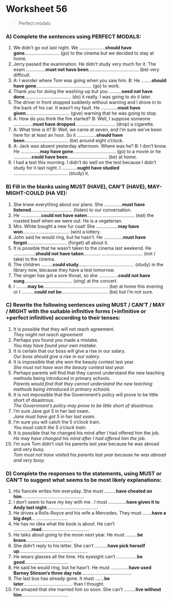 # Worksheet 56
> Perfect modals

### A) Complete the sentences using PERFECT MODALS:
1. We didn’t go out last night. We ....................**should have gone**........................... (go) to the cinema but we decided to stay at home.
2. Jerry passed the examination. He didn’t study very much for it. The exam ...............**must not have been**....................................... (be) very difficult.
3. A: I wonder where Tom was going when you saw him.
B: He ........**should have gone**........................................... (go) to work.
4. Thank you for doing the washing-up but you ..........**need not have done**.................................... (do) it really. I was going to do it later.
5. The driver in front stopped suddenly without warning and I drove in to the back of his car. It wasn’t my fault. He .............**must have given**.................................. (give) warning that he was going to stop.
6. A: How do you think the fire started?
B: Well, I suppose someone ...............**must have dropped**............................... (drop) a cigarette.
7. A: What time is it?
B: Well, we came at seven, and I’m sure we’ve been here for at least an hour. So it ...............**should have been**.................................. (be) around eight o’clock.
8. A: Jack was absent yesterday afternoon. Where was he?
B: I don’t know. He ...............**may have gone**................................. (go) to a movie or he ..............**could have been**............................... (be) at home.
9. I had a test this morning. I didn’t do well on the test because I didn’t study for it last night. I ............**ought have studied** .......................................... (study) it.

### B) Fill in the blanks using MUST (HAVE), CAN’T (HAVE), MAY-MIGHT-COULD (HA VE):
1. She knew everything about our plans. She ..............**must have listened**................................ (listen) to our conversation.
2. He ................**could not have eaten**..................................... (eat) the roasted beef when we were out. He is a vegeterian.
3. Mrs. White bought a new fur coat! She .................**may have won**.................................... (win) a lottery.
4. John said he would ring, but he hasn’t. He ...............**must have forgot**............................... (forget) all about it.
5. It is possible that he wasn’t taken to the cinema last weekend. He .................**should not have taken**............. ................................ (not / take) to the cinema.
6. The children .........**could study**........................................... (study) in the library now, because they have a test tomorrow.
7. The singer has got a sore throat, so she ...............**could not have sung**..................................... (sing) at the concert.
8. I .........**may be**.................................................. (be) at home this evening or I ..........**could not be**.................................... (be) but I’m not sure.
 
### C) Rewrite the following sentences using MUST / CAN’T / MAY / MIGHT with the suitable infinitive forms (+infinitive or +perfect infinitive) according to their tenses:
1. It is possible that they will not reach agreement.\
*They might not reach agreement*
2. Perhaps you found you made a mistake.\
*You may have found your own mistake.*
3. It is certain that our boss will give a rise in our salary.\
*Our boss should give a rise in our salary.*
4. It is impossible that she won the beauty contest last year.\
*She must not have won the beauty contest last year.*
5. Perhaps parents will find that they cannot understand the new teaching methods being introduced in primary schools.\
*Parents would find that they cannot understand the new teaching methods being introduced in primary schools.*
6. It is not impossible that the Government’s policy will prove to be little short of disastrous.\
*‌The Government’s policy may prove to be little short of disastrous.*
7. I’m sure Jane got 5 in her last exam.\
*Jane must have got 5 in her last exam.*
8. I’m sure you will catch the 5 o’clock train.\
*You must catch the 5 o’clock train.*
9. It is possible that he changed his mind after I had offered him the job.\
*He may have changed his mind after I had offered him the job.*
10. I’m sure Tom didn’t visit his parents last year because he was abroad and very busy.\
*Tom must not have visited his parents last year because he was abroad and very busy.*

### D) Complete the responses to the statements, using MUST or CAN’T to suggest what seems to be most likely explanations:
1. His fiancée writes him everyday. She must .........**have cheated on him**................................................
2. I don’t seem to have my key with me . I must ..............**have given it to Andy last night**........................................
3. He drives a Rolls-Royce and his wife a Mercedes. They must .......**have a big dept**... ........................
4. He has no idea what the book is about. He can’t ..............**read**.....................................
5. He talks about going to the moon next year. He must .........**be brave**....................................
6. She didn’t reply to his letter. She can’t ..........**have pick herself up**.....................................................
7. He wears glasses all the time. His eyesight can’t ................**be good**..................................
8. He said he would ring, but he hasn’t. He must ..............**have used Barney Stinson’s three day rule**.......................................
9. The last bus has already gone. It must .......**be later**...................................... than I thought.
10. I’m amazed that she married him so soon. She can’t .........**live without him**....................................
